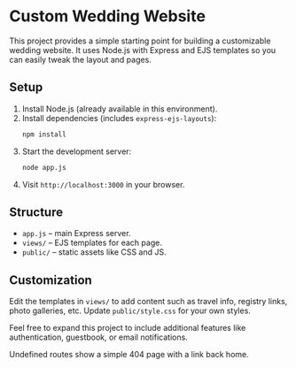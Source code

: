 # Custom Wedding Website

This project provides a simple starting point for building a customizable wedding website. It uses Node.js with Express and EJS templates so you can easily tweak the layout and pages.

## Setup

1. Install Node.js (already available in this environment).
2. Install dependencies (includes `express-ejs-layouts`):
   ```bash
   npm install
   ```
3. Start the development server:
   ```bash
   node app.js
   ```
4. Visit `http://localhost:3000` in your browser.

## Structure

- `app.js` – main Express server.
- `views/` – EJS templates for each page.
- `public/` – static assets like CSS and JS.

## Customization

Edit the templates in `views/` to add content such as travel info, registry links, photo galleries, etc. Update `public/style.css` for your own styles.

Feel free to expand this project to include additional features like authentication, guestbook, or email notifications.

Undefined routes show a simple 404 page with a link back home.
